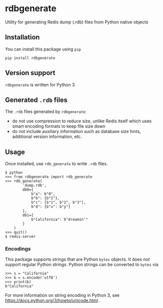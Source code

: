 # rdbgenerate
Utility for generating Redis dump (.rdb) files from Python native objects

## Installation
You can install this package using `pip`

    pip install rdbgenerate

## Version support
`rdbgenerate` is written for Python 3.

## Generated `.rdb` files
The `.rdb` files generated by `rdbgenerate`:
 - do not use compression to reduce size, unlike Redis itself which uses
   smart encoding formats to keep file size down
 - do not include auxiliary information such as database size hints,
   additional version information, etc.

## Usage
Once installed, use `rdb_generate` to write `.rdb` files.

    $ python
    >>> from rdbgenerate import rdb_generate
    >>> rdb_generate(
            'dump.rdb',
            db0={
                b"a": b"0",
                b"b": {b"1"},
                b"c": [b"1", b"2", b"3"],
                b"d": {b"x": b"y"}
            },
            db1={
                b"California": b"dreamin'"
            }
        )
    >>> quit()
    $ redis-server


### Encodings
This package supports strings that are Python `bytes` objects. It does *not* support regular Python strings.
Python strings can be converted to `bytes` via

    >>> s = "California"
    >>> b = s.encode('utf8')
    >>> print(b)
    b"California"
    
For more information on string encoding in Python 3, see https://docs.python.org/3/howto/unicode.html .
